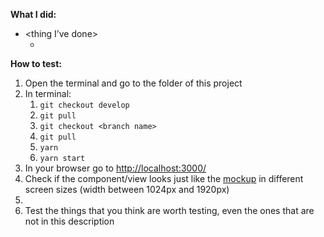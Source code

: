 **What I did:**

- <thing I’ve done>
   - <detailing>


**How to test:**

1. Open the terminal and go to the folder of this project
1. In terminal:
   1. `git checkout develop`
   1. `git pull`
   1. `git checkout <branch name>`
   1. `git pull`
   1. `yarn`
   1. `yarn start`
1. In your browser go to [http://localhost:3000/](http://localhost:3000/)
1. Check if the component/view looks just like the [mockup](<mockup link>) in different screen sizes (width between 1024px and 1920px)
1. <issue specific action test>
1. Test the things that you think are worth testing, even the ones that are not in this description 